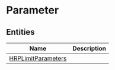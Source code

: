 
# Parameter


## Entities

|Name|Description|
|---|---|
|[HRPLimitParameters](HRPLimitParameters.cdm.json)||
